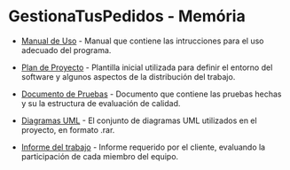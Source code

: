 # GestionaTusPedidos - Memória

- [Manual de Uso](./Documentos/Manual_de_Uso.pdf) - Manual que contiene las intrucciones para el uso adecuado del programa.

- [Plan de Proyecto](./Documentos/Plan_de_Proyecto.pdf) - Plantilla inicial utilizada para definir el entorno del software y algunos aspectos de la distribución del trabajo.

- [Documento de Pruebas](./Documentos/Documento_de_Pruebas.pdf) - Documento que contiene las pruebas hechas y su la estructura de evaluación de calidad.

- [Diagramas UML](./Documentos/ProyectoModelio/GestionaTusPedidos.rar) - El conjunto de diagramas UML utilizados en el proyecto, en formato .rar.

- [Informe del trabajo](./Documentos/Informe_del_trabajo.pdf) - Informe requerido por el cliente, evaluando la participación de cada miembro del equipo.
